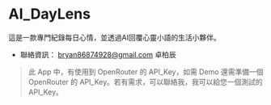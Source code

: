 # AI_DayLens
這是一款專門紀錄每日心情，並透過AI回覆心靈小語的生活小夥伴。

- 聯絡資訊： bryan86874928@gmail.com 卓柏辰
> 此 App 中，有使用到 OpenRouter 的 API_Key，如需 Demo 還需準備一個 OpenRouter 的 API_Key。若有需求，可以聯絡我，我可以給您一個測試的 API_Key。